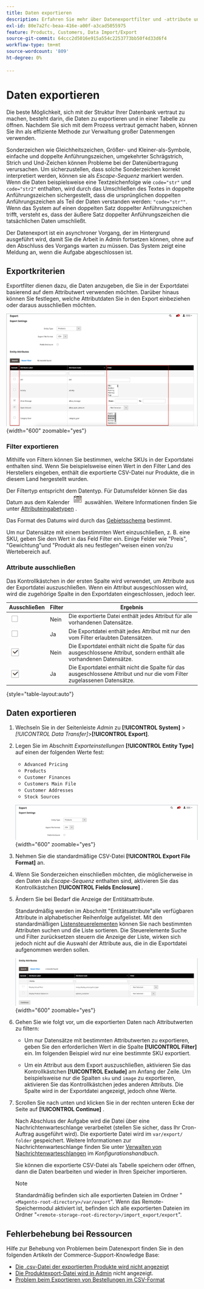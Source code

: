 ```yaml
---
title: Daten exportieren
description: Erfahren Sie mehr über Datenexportfilter und -attribute und über das Exportieren von Daten aus Ihrem Store.
exl-id: 80e7a2fc-beaa-416e-a00f-a3cad5055975
feature: Products, Customers, Data Import/Export
source-git-commit: 64ccc2d5016e915a554c2253773bb50f4d33d6f4
workflow-type: tm+mt
source-wordcount: '809'
ht-degree: 0%

---
```


# Daten exportieren

Die beste Möglichkeit, sich mit der Struktur Ihrer Datenbank vertraut zu machen, besteht darin, die Daten zu exportieren und in einer Tabelle zu öffnen. Nachdem Sie sich mit dem Prozess vertraut gemacht haben, können Sie ihn als effiziente Methode zur Verwaltung großer Datenmengen verwenden.

Sonderzeichen wie Gleichheitszeichen, Größer- und Kleiner-als-Symbole, einfache und doppelte Anführungszeichen, umgekehrter Schrägstrich, Strich und Und-Zeichen können Probleme bei der Datenübertragung verursachen. Um sicherzustellen, dass solche Sonderzeichen korrekt interpretiert werden, können sie als _Escape-Sequenz_ markiert werden. Wenn die Daten beispielsweise eine Textzeichenfolge wie `code="str"` und `code="str2"` enthalten, wird durch das Umschließen des Textes in doppelte Anführungszeichen sichergestellt, dass die ursprünglichen doppelten Anführungszeichen als Teil der Daten verstanden werden: `"code="str""`. Wenn das System auf einen doppelten Satz doppelter Anführungszeichen trifft, versteht es, dass der äußere Satz doppelter Anführungszeichen die tatsächlichen Daten umschließt.

Der Datenexport ist ein asynchroner Vorgang, der im Hintergrund ausgeführt wird, damit Sie die Arbeit in Admin fortsetzen können, ohne auf den Abschluss des Vorgangs warten zu müssen. Das System zeigt eine Meldung an, wenn die Aufgabe abgeschlossen ist.

## Exportkriterien

Exportfilter dienen dazu, die Daten anzugeben, die Sie in der Exportdatei basierend auf dem Attributwert verwenden möchten. Darüber hinaus können Sie festlegen, welche Attributdaten Sie in den Export einbeziehen oder daraus ausschließen möchten.

![Kriterien für den Datenexport](./assets/data-export-entity-attributes-exclude.png){width="600" zoomable="yes"}

### Filter exportieren

Mithilfe von Filtern können Sie bestimmen, welche SKUs in der Exportdatei enthalten sind. Wenn Sie beispielsweise einen Wert in den Filter Land des Herstellers eingeben, enthält die exportierte CSV-Datei nur Produkte, die in diesem Land hergestellt wurden.

Der Filtertyp entspricht dem Datentyp. Für Datumsfelder können Sie das Datum aus dem Kalender ![Kalendersymbol](../assets/icon-calendar.png) auswählen. Weitere Informationen finden Sie unter [Attributeingabetypen](../catalog/attributes-input-types.md) .

Das Format des Datums wird durch das [Gebietsschema](../getting-started/store-details.md#locale-options) bestimmt.

Um nur Datensätze mit einem bestimmten Wert einzuschließen, z. B. eine SKU, geben Sie den Wert in das Feld Filter ein. Einige Felder wie &quot;Preis&quot;, &quot;Gewichtung&quot;und &quot;Produkt als neu festlegen&quot;weisen einen von/zu Wertebereich auf.

### Attribute ausschließen

Das Kontrollkästchen in der ersten Spalte wird verwendet, um Attribute aus der Exportdatei auszuschließen. Wenn ein Attribut ausgeschlossen wird, wird die zugehörige Spalte in den Exportdaten eingeschlossen, jedoch leer.

| Ausschließen | Filter | Ergebnis |
|--- |--- |--- |
| ![Kontrollkästchen &quot;Bereinigt&quot;](../assets/checkbox-clear.png) | Nein | Die exportierte Datei enthält jedes Attribut für alle vorhandenen Datensätze. |
| ![Kontrollkästchen &quot;Bereinigt&quot;](../assets/checkbox-clear.png) | Ja | Die Exportdatei enthält jedes Attribut mit nur den vom Filter erlaubten Datensätzen. |
| ![Ausgewähltes Kontrollkästchen](../assets/checkbox-selected.png) | Nein | Die Exportdatei enthält nicht die Spalte für das ausgeschlossene Attribut, sondern enthält alle vorhandenen Datensätze. |
| ![Ausgewähltes Kontrollkästchen](../assets/checkbox-selected.png) | Ja | Die Exportdatei enthält nicht die Spalte für das ausgeschlossene Attribut und nur die vom Filter zugelassenen Datensätze. |

{style="table-layout:auto"}

## Daten exportieren

1. Wechseln Sie in der Seitenleiste _Admin_ zu **[!UICONTROL System]** > _[!UICONTROL Data Transfer]_>**[!UICONTROL Export]**.

1. Legen Sie im Abschnitt _Exporteinstellungen_ **[!UICONTROL Entity Type]** auf einen der folgenden Werte fest:

   - `Advanced Pricing`
   - `Products`
   - `Customer Finances`
   - `Customers Main File`
   - `Customer Addresses`
   - `Stock Sources`

   ![Datenexport-Einstellungen](./assets/data-export-settings.png){width="600" zoomable="yes"}

1. Nehmen Sie die standardmäßige CSV-Datei **[!UICONTROL Export File Format]** an.

1. Wenn Sie Sonderzeichen einschließen möchten, die möglicherweise in den Daten als _Escape-Sequenz_ enthalten sind, aktivieren Sie das Kontrollkästchen **[!UICONTROL Fields Enclosure]** .

1. Ändern Sie bei Bedarf die Anzeige der Entitätsattribute.

   Standardmäßig werden im Abschnitt &quot;Entitätsattribute&quot;alle verfügbaren Attribute in alphabetischer Reihenfolge aufgelistet. Mit den standardmäßigen [Listensteuerelementen](../getting-started/admin-grid-controls.md) können Sie nach bestimmten Attributen suchen und die Liste sortieren. Die Steuerelemente Suche und Filter zurücksetzen steuern die Anzeige der Liste, wirken sich jedoch nicht auf die Auswahl der Attribute aus, die in die Exportdatei aufgenommen werden sollen.

   ![Datenexport gefilterter Entitätsattribute](./assets/data-export-filter-entity-attributes.png){width="600" zoomable="yes"}

1. Gehen Sie wie folgt vor, um die exportierten Daten nach Attributwerten zu filtern:

   - Um nur Datensätze mit bestimmten Attributwerten zu exportieren, geben Sie den erforderlichen Wert in die Spalte **[!UICONTROL Filter]** ein. Im folgenden Beispiel wird nur eine bestimmte SKU exportiert.

   - Um ein Attribut aus dem Export auszuschließen, aktivieren Sie das Kontrollkästchen **[!UICONTROL Exclude]** am Anfang der Zeile. Um beispielsweise nur die Spalten `sku` und `image` zu exportieren, aktivieren Sie das Kontrollkästchen jedes anderen Attributs. Die Spalte wird in der Exportdatei angezeigt, jedoch ohne Werte.

1. Scrollen Sie nach unten und klicken Sie in der rechten unteren Ecke der Seite auf **[!UICONTROL Continue]** .

   Nach Abschluss der Aufgabe wird die Datei über eine Nachrichtenwarteschlange verarbeitet (stellen Sie sicher, dass Ihr Cron-Auftrag ausgeführt wird). Die exportierte Datei wird im `var/export/ folder` gespeichert. Weitere Informationen zur Nachrichtenwarteschlange finden Sie unter [Verwalten von Nachrichtenwarteschlangen](https://experienceleague.adobe.com/docs/commerce-operations/configuration-guide/message-queues/manage-message-queues.html) im _Konfigurationshandbuch_.

   Sie können die exportierte CSV-Datei als Tabelle speichern oder öffnen, dann die Daten bearbeiten und wieder in Ihren Speicher importieren.

   >[!NOTE]
   >
   >Standardmäßig befinden sich alle exportierten Dateien im Ordner &quot;`<Magento-root-directory>/var/export`&quot;. Wenn das Remote-Speichermodul aktiviert ist, befinden sich alle exportierten Dateien im Ordner &quot;`<remote-storage-root-directory>/import_export/export`&quot;.

## Fehlerbehebung bei Ressourcen

Hilfe zur Behebung von Problemen beim Datenexport finden Sie in den folgenden Artikeln der Commerce-Support-Knowledge Base:

- [Die .csv-Datei der exportierten Produkte wird nicht angezeigt](https://experienceleague.adobe.com/docs/commerce-knowledge-base/kb/troubleshooting/miscellaneous/exported-products-.csv-file-does-not-appear.html)
- [Die Produktexport-Datei wird in Admin](https://experienceleague.adobe.com/docs/commerce-knowledge-base/kb/support-tools/patches/v1-0-9/mdva-31168-magento-patch-product-export-file-does-not-show-in-admin.html) nicht angezeigt.
- [Problem beim Exportieren von Bestellungen im CSV-Format](https://experienceleague.adobe.com/docs/commerce-knowledge-base/kb/support-tools/patches/v1-0-8/mdva-31242-magento-patch-issue-in-exporting-orders-in-csv-format.html)
